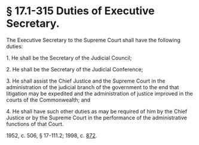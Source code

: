 # § 17.1-315 Duties of Executive Secretary.

<p>The Executive Secretary to the Supreme Court shall have the following duties:</p><p>1. He shall be the Secretary of the Judicial Council;</p><p>2. He shall be the Secretary of the Judicial Conference;</p><p>3. He shall assist the Chief Justice and the Supreme Court in the administration of the judicial branch of the government to the end that litigation may be expedited and the administration of justice improved in the courts of the Commonwealth; and</p><p>4. He shall have such other duties as may be required of him by the Chief Justice or by the Supreme Court in the performance of the administrative functions of that Court.</p><p>1952, c. 506, § 17-111.2; 1998, c. <a href='http://lis.virginia.gov/cgi-bin/legp604.exe?981+ful+CHAP0872'>872</a>.</p>